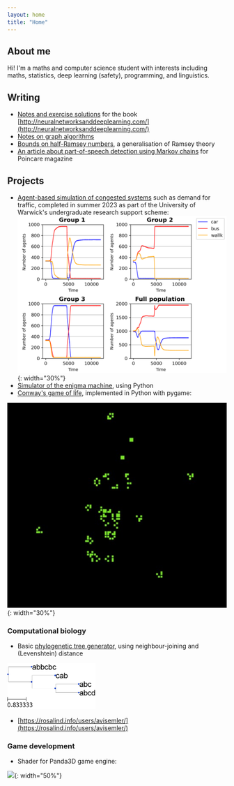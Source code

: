 ```yaml
---
layout: home
title: "Home"
---
```


## About me

Hi! I'm a maths and computer science student with interests including maths, statistics,
deep learning (safety), programming, and linguistics.

## Writing

 - [Notes and exercise solutions](/nnnotes/) for the book [http://neuralnetworksanddeeplearning.com/](http://neuralnetworksanddeeplearning.com/)
 - [Notes on graph algorithms](/files/graphtheory.pdf)
 - [Bounds on half-Ramsey numbers](/files/Probabilistic_Ramsey_Numbers.pdf), a generalisation of Ramsey theory
 - [An article about part-of-speech detection using Markov chains](https://issuu.com/poincaremagazine/docs/issue_1) for Poincare magazine


## Projects
 - [Agent-based simulation of congested systems](https://github.com/avisemler/agent_simulation) such as demand for traffic, completed in summer 2023 as part of the University of Warwick's undergraduate research support scheme:
![Agent Plot](/agent_plot.png){: width="30%"}
 - [Simulator of the enigma machine](https://github.com/avisemler/enigma_simulator), using Python
 - [Conway's game of life](https://github.com/avisemler/game_of_life), implemented in Python with pygame:

![Game of Life Screenshot](/files/screenshot.jpg){: width="30%"}

### Computational biology

 - Basic [phylogenetic tree generator](https://github.com/avisemler/Phylogeny), using neighbour-joining and (Levenshtein) distance

<img src="/files/mytree.png" width=40%>

 - [https://rosalind.info/users/avisemler/](https://rosalind.info/users/avisemler/)


### Game development
 - Shader for Panda3D game engine:
 
 ![](https://raw.githubusercontent.com/typewriter1/physically-based-panda/master/car.jpg"){: width="50%"}


